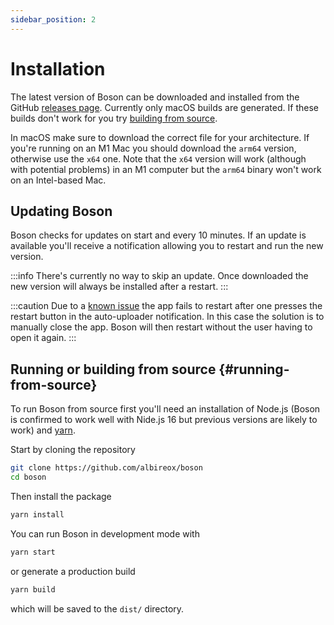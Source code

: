 ```yaml
---
sidebar_position: 2
---
```


# Installation

The latest version of Boson can be downloaded and installed from the GitHub [releases page](https://github.com/albireox/boson/releases). Currently only macOS builds are generated. If these builds don't work for you try [building from source](#running-from-source).

In macOS make sure to download the correct file for your architecture. If you're running on an M1 Mac you should download the `arm64` version, otherwise use the `x64` one. Note that the `x64` version will work (although with potential problems) in an M1 computer but the `arm64` binary won't work on an Intel-based Mac.

## Updating Boson

Boson checks for updates on start and every 10 minutes. If an update is available you'll receive a notification allowing you to restart and run the new version.

:::info
There's currently no way to skip an update. Once downloaded the new version will always be installed after a restart.
:::

:::caution
Due to a [known issue](https://github.com/electron/electron/issues/25626) the app fails to restart after one presses the restart button in the auto-uploader notification. In this case the solution is to manually close the app. Boson will then restart without the user having to open it again.
:::


## Running or building from source {#running-from-source}

To run Boson from source first you'll need an installation of Node.js (Boson is confirmed to work well with Nide.js 16 but previous versions are likely to work) and [yarn](https://yarnpkg.com).

Start by cloning the repository

```bash
git clone https://github.com/albireox/boson
cd boson
```

Then install the package

```bash
yarn install
```

You can run Boson in development mode with

```bash
yarn start
```

or generate a production build

```bash
yarn build
```

which will be saved to the `dist/` directory.
